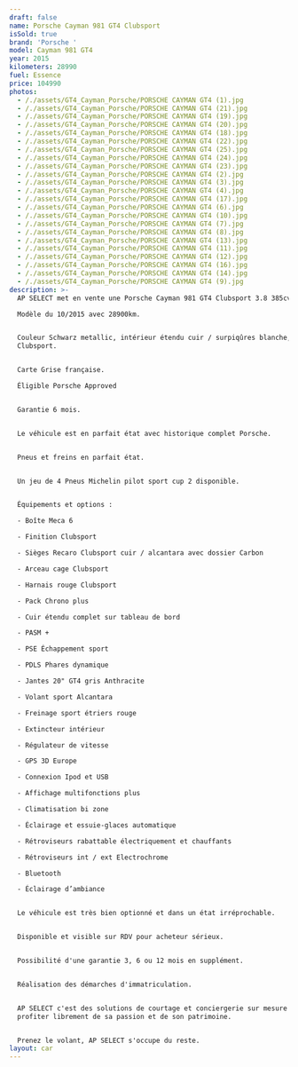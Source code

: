 ```yaml
---
draft: false
name: Porsche Cayman 981 GT4 Clubsport
isSold: true
brand: 'Porsche '
model: Cayman 981 GT4
year: 2015
kilometers: 28990
fuel: Essence
price: 104990
photos:
  - /./assets/GT4_Cayman_Porsche/PORSCHE CAYMAN GT4 (1).jpg
  - /./assets/GT4_Cayman_Porsche/PORSCHE CAYMAN GT4 (21).jpg
  - /./assets/GT4_Cayman_Porsche/PORSCHE CAYMAN GT4 (19).jpg
  - /./assets/GT4_Cayman_Porsche/PORSCHE CAYMAN GT4 (20).jpg
  - /./assets/GT4_Cayman_Porsche/PORSCHE CAYMAN GT4 (18).jpg
  - /./assets/GT4_Cayman_Porsche/PORSCHE CAYMAN GT4 (22).jpg
  - /./assets/GT4_Cayman_Porsche/PORSCHE CAYMAN GT4 (25).jpg
  - /./assets/GT4_Cayman_Porsche/PORSCHE CAYMAN GT4 (24).jpg
  - /./assets/GT4_Cayman_Porsche/PORSCHE CAYMAN GT4 (23).jpg
  - /./assets/GT4_Cayman_Porsche/PORSCHE CAYMAN GT4 (2).jpg
  - /./assets/GT4_Cayman_Porsche/PORSCHE CAYMAN GT4 (3).jpg
  - /./assets/GT4_Cayman_Porsche/PORSCHE CAYMAN GT4 (4).jpg
  - /./assets/GT4_Cayman_Porsche/PORSCHE CAYMAN GT4 (17).jpg
  - /./assets/GT4_Cayman_Porsche/PORSCHE CAYMAN GT4 (6).jpg
  - /./assets/GT4_Cayman_Porsche/PORSCHE CAYMAN GT4 (10).jpg
  - /./assets/GT4_Cayman_Porsche/PORSCHE CAYMAN GT4 (7).jpg
  - /./assets/GT4_Cayman_Porsche/PORSCHE CAYMAN GT4 (8).jpg
  - /./assets/GT4_Cayman_Porsche/PORSCHE CAYMAN GT4 (13).jpg
  - /./assets/GT4_Cayman_Porsche/PORSCHE CAYMAN GT4 (11).jpg
  - /./assets/GT4_Cayman_Porsche/PORSCHE CAYMAN GT4 (12).jpg
  - /./assets/GT4_Cayman_Porsche/PORSCHE CAYMAN GT4 (16).jpg
  - /./assets/GT4_Cayman_Porsche/PORSCHE CAYMAN GT4 (14).jpg
  - /./assets/GT4_Cayman_Porsche/PORSCHE CAYMAN GT4 (9).jpg
description: >-
  AP SELECT met en vente une Porsche Cayman 981 GT4 Clubsport 3.8 385cv .

  Modèle du 10/2015 avec 28900km.


  Couleur Schwarz metallic, intérieur étendu cuir / surpiqûres blanche, pack
  Clubsport.


  Carte Grise française.

  Éligible Porsche Approved


  Garantie 6 mois.


  Le véhicule est en parfait état avec historique complet Porsche.


  Pneus et freins en parfait état.


  Un jeu de 4 Pneus Michelin pilot sport cup 2 disponible.


  Équipements et options :

  - Boîte Meca 6

  - Finition Clubsport

  - Sièges Recaro Clubsport cuir / alcantara avec dossier Carbon

  - Arceau cage Clubsport

  - Harnais rouge Clubsport

  - Pack Chrono plus

  - Cuir étendu complet sur tableau de bord

  - PASM +

  - PSE Échappement sport

  - PDLS Phares dynamique

  - Jantes 20" GT4 gris Anthracite

  - Volant sport Alcantara

  - Freinage sport étriers rouge

  - Extincteur intérieur

  - Régulateur de vitesse

  - GPS 3D Europe

  - Connexion Ipod et USB

  - Affichage multifonctions plus

  - Climatisation bi zone

  - Éclairage et essuie-glaces automatique

  - Rétroviseurs rabattable électriquement et chauffants

  - Rétroviseurs int / ext Electrochrome

  - Bluetooth

  - Éclairage d’ambiance


  Le véhicule est très bien optionné et dans un état irréprochable.


  Disponible et visible sur RDV pour acheteur sérieux.


  Possibilité d'une garantie 3, 6 ou 12 mois en supplément.


  Réalisation des démarches d'immatriculation.


  AP SELECT c'est des solutions de courtage et conciergerie sur mesure pour
  profiter librement de sa passion et de son patrimoine.


  Prenez le volant, AP SELECT s'occupe du reste.
layout: car
---
```


